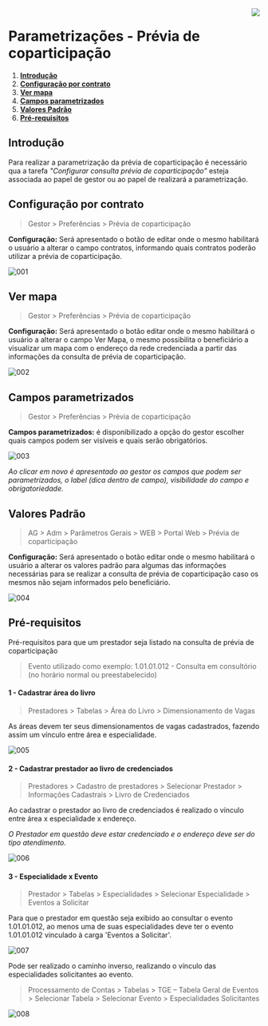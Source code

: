 <img src="../../src/images/benner_rgb.png" align="right"/>

# Parametrizações - Prévia de coparticipação

1.  **[Introdução](#introdução)**
2.  **[Configuração por contrato](#configuração-por-contrato)**
3.  **[Ver mapa](#ver-mapa)**
4.  **[Campos parametrizados](#campos-parametrizados)**
5.  **[Valores Padrão](#valores-padrão)**
6.  **[Pré-requisitos](#pré-requisitos)**

## Introdução

Para realizar a parametrização da prévia de coparticipação é necessário qua a tarefa *"Configurar consulta prévia de coparticipação"* esteja associada ao papel de gestor ou ao papel de realizará a parametrização.

## Configuração por contrato

> Gestor > Preferências > Prévia de coparticipação

**Configuração:** Será apresentado o botão de editar onde o mesmo habilitará o usuário a alterar o campo contratos, informando quais contratos poderão utilizar a prévia de coparticipação.

![001](src/images/001.png)

## Ver mapa

> Gestor > Preferências > Prévia de coparticipação

**Configuração:** Será apresentado o botão editar onde o mesmo habilitará o usuário a alterar o campo Ver Mapa, o mesmo possibilita o beneficiário a visualizar um mapa com o endereço da rede credenciada a partir das informações da consulta de prévia de coparticipação.

![002](src/images/002.png)

## Campos parametrizados

> Gestor > Preferências > Prévia de coparticipação

**Campos parametrizados:** é disponibilizado a opção do gestor escolher quais campos podem ser visíveis e quais serão obrigatórios.

![003](src/images/003.png)

*Ao clicar em novo é apresentado ao gestor os campos que podem ser parametrizados, o label (dica dentro de campo), visibilidade do campo e obrigatoriedade.*

## Valores Padrão

> AG > Adm > Parâmetros Gerais > WEB > Portal Web > Prévia de coparticipação

**Configuração:** Será apresentado o botão editar onde o mesmo habilitará o usuário a alterar os valores padrão para algumas das informações necessárias para se realizar a consulta de prévia de coparticipação caso os mesmos não sejam informados pelo beneficiário.

![004](src/images/004.png)

## Pré-requisitos

Pré-requisitos para que um prestador seja listado na consulta de prévia de coparticipação

> Evento utilizado como exemplo: 1.01.01.012 - Consulta em consultório (no horário normal ou preestabelecido)

#### 1 - Cadastrar área do livro

> Prestadores > Tabelas > Área do Livro > Dimensionamento de Vagas

As áreas devem ter seus dimensionamentos de vagas cadastrados, fazendo assim um vínculo entre área e especialidade.

![005](src/images/005.png)

#### 2 - Cadastrar prestador ao livro de credenciados

> Prestadores > Cadastro de prestadores > Selecionar Prestador > Informações Cadastrais > Livro de Credenciados

Ao cadastrar o prestador ao livro de credenciados é realizado o vínculo entre área x especialidade x endereço. 

*O Prestador em questão deve estar credenciado e o endereço deve ser do tipo atendimento.*

![006](src/images/006.png)

#### 3 - Especialidade x Evento

> Prestador > Tabelas > Especialidades > Selecionar Especialidade > Eventos a Solicitar

Para que o prestador em questão seja exibido ao consultar o evento 1.01.01.012, ao menos uma de suas especialidades deve ter o evento 1.01.01.012 vinculado à carga 'Eventos a Solicitar'.

![007](src/images/007.png)

Pode ser realizado o caminho inverso, realizando o vínculo das especialidades solicitantes ao evento.

> Processamento de Contas > Tabelas > TGE – Tabela Geral de Eventos > Selecionar Tabela > Selecionar Evento > Especialidades Solicitantes

![008](src/images/008.png)

